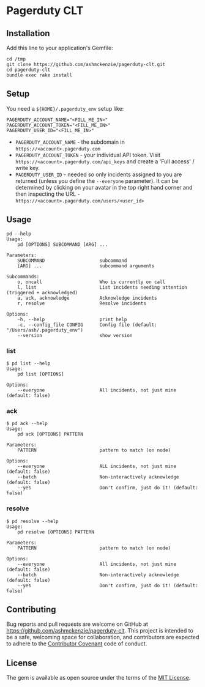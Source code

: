# Pagerduty CLT

## Installation

Add this line to your application's Gemfile:

```shell
cd /tmp
git clone https://github.com/ashmckenzie/pagerduty-clt.git
cd pagerduty-clt
bundle exec rake install
```

## Setup

You need a `${HOME}/.pagerduty_env` setup like:

```
PAGERDUTY_ACCOUNT_NAME="<FILL_ME_IN>"
PAGERDUTY_ACCOUNT_TOKEN="<FILL_ME_IN>"
PAGERDUTY_USER_ID="<FILL_ME_IN>"
```

* `PAGERDUTY_ACCOUNT_NAME` - the subdomain in `https://<account>.pagerduty.com`
* `PAGERDUTY_ACCOUNT_TOKEN` - your individual API token.  Visit `https://<account>.pagerduty.com/api_keys` and create a 'Full access' / write key.
* `PAGERDUTY_USER_ID` - needed so only incidents assigned to you are returned (unless you define the ```--everyone``` parameter).  It can be determined by clicking on your avatar in the top right hand corner and then inspecting the URL - `https://<account>.pagerduty.com/users/<user_id>`

## Usage

```shell
pd --help
Usage:
    pd [OPTIONS] SUBCOMMAND [ARG] ...

Parameters:
    SUBCOMMAND                    subcommand
    [ARG] ...                     subcommand arguments

Subcommands:
    o, oncall                     Who is currently on call
    l, list                       List incidents needing attention (triggered + acknowledged)
    a, ack, acknowledge           Acknowledge incidents
    r, resolve                    Resolve incidents

Options:
    -h, --help                    print help
    -c, --config_file CONFIG      Config file (default: "/Users/ash/.pagerduty_env")
    --version                     show version
```

### list

```shell
$ pd list --help
Usage:
    pd list [OPTIONS]

Options:
    --everyone                    All incidents, not just mine (default: false)
```

### ack

```shell
$ pd ack --help
Usage:
    pd ack [OPTIONS] PATTERN

Parameters:
    PATTERN                       pattern to match (on node)

Options:
    --everyone                    ALL incidents, not just mine (default: false)
    --batch                       Non-interactively acknowledge (default: false)
    --yes                         Don't confirm, just do it! (default: false)
```

### resolve

```shell
$ pd resolve --help
Usage:
    pd resolve [OPTIONS] PATTERN

Parameters:
    PATTERN                       pattern to match (on node)

Options:
    --everyone                    All incidents, not just mine (default: false)
    --batch                       Non-interactively acknowledge (default: false)
    --yes                         Don't confirm, just do it! (default: false)
```

## Contributing

Bug reports and pull requests are welcome on GitHub at https://github.com/ashmckenzie/pagerduty-clt. This project is intended to be a safe, welcoming space for collaboration, and contributors are expected to adhere to the [Contributor Covenant](contributor-covenant.org) code of conduct.

## License

The gem is available as open source under the terms of the [MIT License](http://opensource.org/licenses/MIT).

